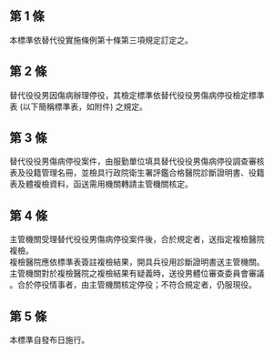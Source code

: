 第 1 條
-------
本標準依替代役實施條例第十條第三項規定訂定之。

第 2 條
-------
替代役役男因傷病辦理停役，其檢定標準依替代役役男傷病停役檢定標準  
表 (以下簡稱標準表，如附件) 之規定。

第 3 條
-------
替代役役男傷病停役案件，由服勤單位填具替代役役男傷病停役調查審核  
表及役籍管理名冊，並檢具行政院衛生署評鑑合格醫院診斷證明書、役籍  
表及體複檢資料，函送需用機關轉請主管機關核定。

第 4 條
-------
主管機關受理替代役役男傷病停役案件後，合於規定者，送指定複檢醫院  
複檢。  
複檢醫院應依標準表簽註複檢結果，開具兵役用診斷證明書送主管機關。  
主管機關對於複檢醫院之複檢結果有疑義時，送役男體位審查委員會審議  
。合於停役情事者，由主管機關核定停役；不符合規定者，仍服現役。

第 5 條
-------
本標準自發布日施行。

